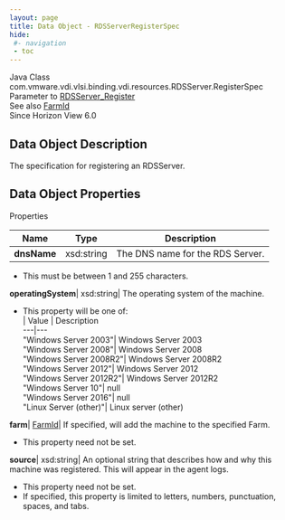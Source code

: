 ```yaml
---
layout: page
title: Data Object - RDSServerRegisterSpec
hide:
 #- navigation
 - toc
---
```






Java Class
    com.vmware.vdi.vlsi.binding.vdi.resources.RDSServer.RegisterSpec  
Parameter to
     [RDSServer_Register](vdi.resources.RDSServer.md#register)  
See also
     [FarmId](vdi.entity.FarmId.md)  
Since 
    Horizon View 6.0

## Data Object Description 

The specification for registering an RDSServer. 

## Data Object Properties

Properties

Name |  Type |  Description   
---|---|---  
**dnsName**|  xsd:string|  The DNS name for the RDS Server.   


  * This must be between 1 and 255 characters. 

  
**operatingSystem**|  xsd:string|  The operating system of the machine.   


  * This property will be one of:  
|  Value |  Description   
---|---  
"Windows Server 2003"| Windows Server 2003  
"Windows Server 2008"| Windows Server 2008  
"Windows Server 2008R2"| Windows Server 2008R2  
"Windows Server 2012"| Windows Server 2012  
"Windows Server 2012R2"| Windows Server 2012R2  
"Windows Server 10"| null  
"Windows Server 2016"| null  
"Linux Server (other)"| Linux server (other)  

  
**farm**| [FarmId](vdi.entity.FarmId.md)|  If specified, will add the machine to the specified Farm.   


 * This property need not be set.

  
**source**|  xsd:string|  An optional string that describes how and why this machine was registered. This will appear in the agent logs.   


 * This property need not be set.
  * If specified, this property is limited to letters, numbers, punctuation, spaces, and tabs. 

  
  
  
   
  
  

